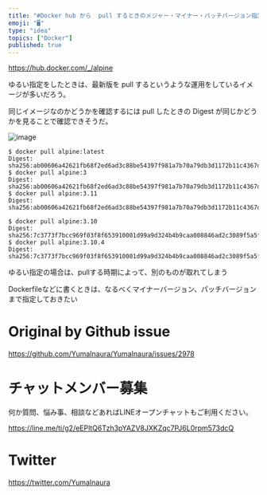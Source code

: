 ```yaml
---
title: "#Docker hub から  pull するときのメジャー・マイナー・パッチバージョン指定 "
emoji: "🖥"
type: "idea"
topics: ["Docker"]
published: true
---
```


https://hub.docker.com/_/alpine

ゆるい指定をしたときは、最新版を pull するというような運用をしているイメージが多いだろう。

同じイメージなのかどうかを確認するには pull したときの Digest が同じかどうかを見ることで確認できそうだ。

![image](https://user-images.githubusercontent.com/13635059/73994738-f2c45b00-4999-11ea-9f40-fa021edf4b95.png)

```
$ docker pull alpine:latest
Digest: sha256:ab00606a42621fb68f2ed6ad3c88be54397f981a7b70a79db3d1172b11c4367d
$ docker pull alpine:3     
Digest: sha256:ab00606a42621fb68f2ed6ad3c88be54397f981a7b70a79db3d1172b11c4367d
$ docker pull alpine:3.11  
Digest: sha256:ab00606a42621fb68f2ed6ad3c88be54397f981a7b70a79db3d1172b11c4367d
```

```
$ docker pull alpine:3.10
Digest: sha256:7c3773f7bcc969f03f8f653910001d99a9d324b4b9caa008846ad2c3089f5a5f
$ docker pull alpine:3.10.4
Digest: sha256:7c3773f7bcc969f03f8f653910001d99a9d324b4b9caa008846ad2c3089f5a5f
```


ゆるい指定の場合は、pullする時期によって、別のものが取れてしまう

Dockerfileなどに書くときは、なるべくマイナーバージョン、パッチバージョンまで指定しておきたい

# Original by Github issue

https://github.com/YumaInaura/YumaInaura/issues/2978








<!-- Update From Qiita API -->

# チャットメンバー募集


何か質問、悩み事、相談などあればLINEオープンチャットもご利用ください。

https://line.me/ti/g2/eEPltQ6Tzh3pYAZV8JXKZqc7PJ6L0rpm573dcQ





# Twitter


https://twitter.com/YumaInaura


<!-- Update From Qiita API -->


